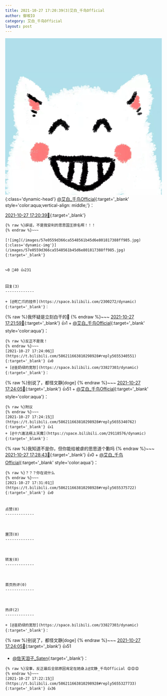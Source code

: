 ```yaml
---
title: 2021-10-27 17:20:39(3)艾白_千鸟Official
author: 御坂IO
category: 艾白_千鸟Official
layout: post
---
```


![img](/images/9ae8b9445fd0665cc014d9080156a45271be73c6.jpg){:class='dynamic-head'}
[@艾白_千鸟Official](https://space.bilibili.com/334537711/dynamic){:target='_blank' style='color:aqua;vertical-align: middle;'}：

[2021-10-27 17:20:39🔗](https://t.bilibili.com/586211663810298928){:target='_blank'}

~~~
{% raw %}辟谣，不是我安利的思思国王排名啊！！！
{% endraw %}~~~

[![img](/images/57e0559d366ca5548561b45d6e801817388ff985.jpg){:class='dynamic-img'}](/images/57e0559d366ca5548561b45d6e801817388ff985.jpg){:target='_blank'}


↪️0 💬40 👍231


回复(3)
-------------

+ [@死亡爪的挂件](https://space.bilibili.com/2300272/dynamic){:target='_blank'}：
~~~
{% raw %}我怀疑是立刻白干的🧐
{% endraw %}~~~
[2021-10-27 17:21:59🔗](https://t.bilibili.com/586211663810298928#reply5655327303){:target='_blank'} 👍1
    + [@艾白_千鸟Official](https://space.bilibili.com/334537711/dynamic){:target='_blank' style='color:aqua'}：
~~~
{% raw %}反正不是我！
{% endraw %}~~~
[2021-10-27 17:24:06🔗](https://t.bilibili.com/586211663810298928#reply5655340551){:target='_blank'} 👍0
+ [@圣奶绿的宽恕](https://space.bilibili.com/33827303/dynamic){:target='_blank'}：
~~~
{% raw %}别说了，都怪文静[doge]
{% endraw %}~~~
[2021-10-27 17:24:05🔗](https://t.bilibili.com/586211663810298928#reply5655340511){:target='_blank'} 👍51
    + [@艾白_千鸟Official](https://space.bilibili.com/334537711/dynamic){:target='_blank' style='color:aqua'}：
~~~
{% raw %}附议
{% endraw %}~~~
[2021-10-27 17:24:15🔗](https://t.bilibili.com/586211663810298928#reply5655340762){:target='_blank'} 👍1
+ [@十六進法極上天魔](https://space.bilibili.com/29118576/dynamic){:target='_blank'}：
~~~
{% raw %}我知道不是你，但你能给被虐的思思道个歉吗
{% endraw %}~~~
[2021-10-27 17:28:43🔗](https://t.bilibili.com/586211663810298928#reply5655357919){:target='_blank'} 👍0
    + [@艾白_千鸟Official](https://space.bilibili.com/334537711/dynamic){:target='_blank' style='color:aqua'}：
~~~
{% raw %}？？？你在说什么
{% endraw %}~~~
[2021-10-27 17:31:01🔗](https://t.bilibili.com/586211663810298928#reply5655375722){:target='_blank'} 👍0


点赞(0)
-------------



置顶(0)
-------------



转发(0)
-------------



首页热评(0)
-------------



热评(2)
-------------

+ [@圣奶绿的宽恕](https://space.bilibili.com/33827303/dynamic){:target='_blank'}：
~~~
{% raw %}别说了，都怪文静[doge]
{% endraw %}~~~
[2021-10-27 17:24:05🔗](https://t.bilibili.com/586211663810298928#reply5655340511){:target='_blank'} 👍51
+ [@佐天泪子_Saten](https://space.bilibili.com/22646444/dynamic){:target='_blank'}：
~~~
{% raw %}没事，反正最后全部原因肯定在她身上@文静_千鸟Official 😡😡😡
{% endraw %}~~~
[2021-10-27 17:22:15🔗](https://t.bilibili.com/586211663810298928#reply5655327733){:target='_blank'} 👍36


